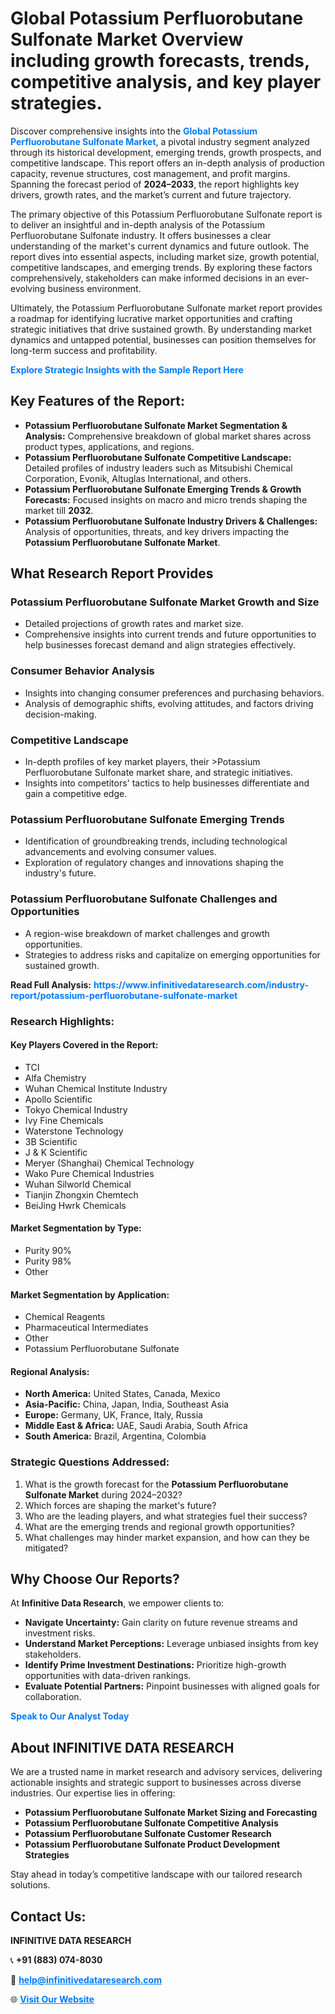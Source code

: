 <h1>Global Potassium Perfluorobutane Sulfonate Market Overview including growth forecasts, trends, competitive analysis, and key player strategies.</h1>
<p>
Discover comprehensive insights into the 
<a href="https://www.infinitivedataresearch.com/industry-report/potassium-perfluorobutane-sulfonate-market" rel="dofollow" style="color: #007BFF; text-decoration: none;"><strong>Global Potassium Perfluorobutane Sulfonate Market</strong></a>, a pivotal industry segment analyzed through its historical development, emerging trends, growth prospects, and competitive landscape. This report offers an in-depth analysis of production capacity, revenue structures, cost management, and profit margins. Spanning the forecast period of <strong>2024–2033</strong>, the report highlights key drivers, growth rates, and the market’s current and future trajectory.
</p>
<p>
The primary objective of this Potassium Perfluorobutane Sulfonate report is to deliver an insightful and in-depth analysis of the Potassium Perfluorobutane Sulfonate industry. It offers businesses a clear understanding of the market's current dynamics and future outlook. The report dives into essential aspects, including market size, growth potential, competitive landscapes, and emerging trends. By exploring these factors comprehensively, stakeholders can make informed decisions in an ever-evolving business environment.
</p>
<p>
Ultimately, the Potassium Perfluorobutane Sulfonate market report provides a roadmap for identifying lucrative market opportunities and crafting strategic initiatives that drive sustained growth. By understanding market dynamics and untapped potential, businesses can position themselves for long-term success and profitability.
</p>
<p>
<a href="https://www.infinitivedataresearch.com/request-sample/reportId=104123" style="color: #007BFF; text-decoration: none;"><strong>Explore Strategic Insights with the Sample Report Here</strong></a>
</p>

<h2>Key Features of the Report:</h2>
<ul>
<li><strong>Potassium Perfluorobutane Sulfonate Market Segmentation & Analysis:</strong> Comprehensive breakdown of global market shares across product types, applications, and regions.</li>
<li><strong>Potassium Perfluorobutane Sulfonate Competitive Landscape:</strong> Detailed profiles of industry leaders such as Mitsubishi Chemical Corporation, Evonik, Altuglas International, and others.</li>
<li><strong>Potassium Perfluorobutane Sulfonate Emerging Trends & Growth Forecasts:</strong> Focused insights on macro and micro trends shaping the market till <strong>2032</strong>.</li>
<li><strong>Potassium Perfluorobutane Sulfonate Industry Drivers & Challenges:</strong> Analysis of opportunities, threats, and key drivers impacting the <strong>Potassium Perfluorobutane Sulfonate Market</strong>.</li>
</ul>

<h2>What Research Report Provides</h2>
<h3>Potassium Perfluorobutane Sulfonate Market Growth and Size</h3>
<ul>
<li>Detailed projections of growth rates and market size.</li>
<li>Comprehensive insights into current trends and future opportunities to help businesses forecast demand and align strategies effectively.</li>
</ul>

<h3>Consumer Behavior Analysis</h3>
<ul>
<li>Insights into changing consumer preferences and purchasing behaviors.</li>
<li>Analysis of demographic shifts, evolving attitudes, and factors driving decision-making.</li>
</ul>

<h3>Competitive Landscape</h3>
<ul>
<li>In-depth profiles of key market players, their >Potassium Perfluorobutane Sulfonate market share, and strategic initiatives.</li>
<li>Insights into competitors' tactics to help businesses differentiate and gain a competitive edge.</li>
</ul>

<h3>Potassium Perfluorobutane Sulfonate Emerging Trends</h3>
<ul>
<li>Identification of groundbreaking trends, including technological advancements and evolving consumer values.</li>
<li>Exploration of regulatory changes and innovations shaping the industry's future.</li>
</ul>

<h3>Potassium Perfluorobutane Sulfonate Challenges and Opportunities</h3>
<ul>
<li>A region-wise breakdown of market challenges and growth opportunities.</li>
<li>Strategies to address risks and capitalize on emerging opportunities for sustained growth.</li>
</ul>
<p><strong>Read Full Analysis:</strong> <a href="https://www.infinitivedataresearch.com/industry-report/potassium-perfluorobutane-sulfonate-market" rel="dofollow" style="color: #007BFF; text-decoration: none;"><strong>https://www.infinitivedataresearch.com/industry-report/potassium-perfluorobutane-sulfonate-market</strong></a></p>
<h3>Research Highlights:</h3>
<h4>Key Players Covered in the Report:</h4>
<ul><li>TCI</li><li>Alfa Chemistry</li><li>Wuhan Chemical Institute Industry</li><li>Apollo Scientific</li><li>Tokyo Chemical Industry</li><li>Ivy Fine Chemicals</li><li>Waterstone Technology</li><li>3B Scientific</li><li>J &amp; K Scientific</li><li>Meryer (Shanghai) Chemical Technology</li><li>Wako Pure Chemical Industries</li><li>Wuhan Silworld Chemical</li><li>Tianjin Zhongxin Chemtech</li><li>BeiJing Hwrk Chemicals</li></ul>
<h4>Market Segmentation by Type:</h4>
<ul><li>Purity 90%</li><li>Purity 98%</li><li>Other</li></ul>
<h4>Market Segmentation by Application:</h4>
<ul><li>Chemical Reagents</li><li>Pharmaceutical Intermediates</li><li>Other</li><li>Potassium Perfluorobutane Sulfonate</li></ul>

<h4>Regional Analysis:</h4>
<ul>
<li><strong>North America:</strong> United States, Canada, Mexico</li>
<li><strong>Asia-Pacific:</strong> China, Japan, India, Southeast Asia</li>
<li><strong>Europe:</strong> Germany, UK, France, Italy, Russia</li>
<li><strong>Middle East & Africa:</strong> UAE, Saudi Arabia, South Africa</li>
<li><strong>South America:</strong> Brazil, Argentina, Colombia</li>
</ul>

<h3>Strategic Questions Addressed:</h3>
<ol>
<li>What is the growth forecast for the <strong>Potassium Perfluorobutane Sulfonate Market</strong> during 2024–2032?</li>
<li>Which forces are shaping the market's future?</li>
<li>Who are the leading players, and what strategies fuel their success?</li>
<li>What are the emerging trends and regional growth opportunities?</li>
<li>What challenges may hinder market expansion, and how can they be mitigated?</li>
</ol>

<h2>Why Choose Our Reports?</h2>
<p>At <strong>Infinitive Data Research</strong>, we empower clients to:</p>
<ul>
<li><strong>Navigate Uncertainty:</strong> Gain clarity on future revenue streams and investment risks.</li>
<li><strong>Understand Market Perceptions:</strong> Leverage unbiased insights from key stakeholders.</li>
<li><strong>Identify Prime Investment Destinations:</strong> Prioritize high-growth opportunities with data-driven rankings.</li>
<li><strong>Evaluate Potential Partners:</strong> Pinpoint businesses with aligned goals for collaboration.</li>
</ul>
<p><a href="https://www.infinitivedataresearch.com/industry-report/potassium-perfluorobutane-sulfonate-market" rel="dofollow" style="color: #007BFF; text-decoration: none;"><strong>Speak to Our Analyst Today</strong></a></p>

<h2>About INFINITIVE DATA RESEARCH</h2>
<p>We are a trusted name in market research and advisory services, delivering actionable insights and strategic support to businesses across diverse industries. Our expertise lies in offering:</p>
<ul>
<li><strong>Potassium Perfluorobutane Sulfonate Market Sizing and Forecasting</strong></li>
<li><strong>Potassium Perfluorobutane Sulfonate Competitive Analysis</strong></li>
<li><strong>Potassium Perfluorobutane Sulfonate Customer Research</strong></li>
<li><strong>Potassium Perfluorobutane Sulfonate Product Development Strategies</strong></li>
</ul>
<p>Stay ahead in today’s competitive landscape with our tailored research solutions.</p>

<h2>Contact Us:</h2>
<p><strong>INFINITIVE DATA RESEARCH</strong></p>
<p>📞 <strong>+91 (883) 074-8030</strong></p>
<p>📧 <strong><a href="mailto:help@infinitivedataresearch.com" style="color: #007BFF;">help@infinitivedataresearch.com</a></strong></p>
<p>🌐 <strong><a href="https://www.infinitivedataresearch.com" rel="dofollow" style="color: #007BFF;">Visit Our Website</a></strong></p>